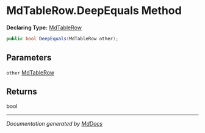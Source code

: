 ﻿# MdTableRow.DeepEquals Method

**Declaring Type:** [MdTableRow](../index.md)

```csharp
public bool DeepEquals(MdTableRow other);
```

## Parameters

`other`  [MdTableRow](../index.md)

## Returns

bool

___

*Documentation generated by [MdDocs](https://github.com/ap0llo/mddocs)*

